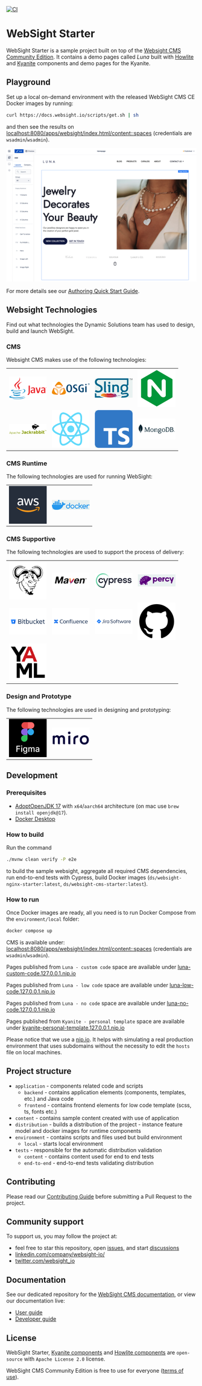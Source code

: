[![CI](https://github.com/websight-io/starter/actions/workflows/ci.yml/badge.svg?branch=main)](https://github.com/websight-io/starter/actions/workflows/ci.yml)

# WebSight Starter

WebSight Starter is a sample project built on top of the [Websight CMS Community Edition](https://www.websight.io/).
It contains a demo pages called _Luna_ built with [Howlite](https://github.com/websight-io/howlite) and [Kyanite](https://github.com/websight-io/kyanite) components and demo pages for the Kyanite.

## Playground

Set up a local on-demand environment with the released WebSight CMS CE Docker images by running:

```bash
curl https://docs.websight.io/scripts/get.sh | sh
```

and then see the results on [localhost:8080/apps/websight/index.html/content::spaces](http://localhost:8080/apps/websight/index.html/content::spaces) (credentials are `wsadmin`/`wsadmin`).

![Luna screenshot](/assets/luna-screenshot.png "Luna screenshot")

For more details see our [Authoring Quick Start Guide](https://docs.websight.io/cms/quick-start/).

## Websight Technologies

Find out what technologies the Dynamic Solutions team has used to design, build and launch WebSight.

### CMS

Websight CMS makes use of the following technologies:
<table align="center">
  <tr>
    <td align="center" valign="middle">
      <a href="https://www.java.com" target="_blank">
        <img src="assets/technologies/java-logo.png" alt="Java" width="100">
      </a>
    </td>
    <td align="center" valign="middle">
      <a href="https://felix.apache.org" target="_blank">
        <img src="assets/technologies/osgi-logo.png" alt="OSGi" width="100">
      </a>
    </td>
    <td align="center" valign="middle">
      <a href="https://sling.apache.org" target="_blank">
        <img src="assets/technologies/sling-logo.png" alt="Apache Sling" width="100">
      </a>
    </td>
        <td align="center" valign="middle">
      <a href="https://www.nginx.com" target="_blank">
        <img src="assets/technologies/nginx-logo.png" alt="nginx" width="100">
      </a>
    </td>
  </tr>
  <tr>
    <td align="center" valign="middle">
      <a href="https://www.jackrabbit.apache.org" target="_blank">
        <img src="assets/technologies/jackrabbit-logo.png" alt="Apache Jackrabbit" width="100">
      </a>
    </td>
    <td align="center" valign="middle">
      <a href="https://reactjs.org" target="_blank">
        <img src="assets/technologies/react-logo.png" alt="ReactJS" width="100">
      </a>
    </td>
    <td align="center" valign="middle">
      <a href="https://www.typescriptlang.org" target="_blank">
        <img src="assets/technologies/typescript-logo.png" alt="TypeScript" width="100">
      </a>
    </td>
    <td align="center" valign="middle">
      <a href="https://www.mongodb.com" target="_blank">
        <img src="assets/technologies/mongodb-logo.png" alt="MongoDB" width="100">
      </a>
    </td>          
  </tr>
</table>

### CMS Runtime

The following technologies are used for running WebSight:
<table align="center">
  <tr>
    <td align="center" valign="middle">
      <a href="https://aws.amazon.com" target="_blank">
        <img src="assets/technologies/aws-logo.png" alt="AWS" width="100">
      </a>
    </td>
    <td align="center" valign="middle">
      <a href="https://www.docker.com" target="_blank">
        <img src="assets/technologies/docker-logo.png" alt="Docker" width="100">
      </a>
    </td>                 
  </tr>
</table>

### CMS Supportive

The following technologies are used to support the process of delivery:
<table align="center">
  <tr>
    <td align="center" valign="middle">
      <a href="https://www.gnu.org/software/bash" target="_blank">
        <img src="assets/technologies/bash-logo.png" alt="Bash" width="100">
      </a>
    </td>
    <td align="center" valign="middle">
      <a href="https://maven.apache.org" target="_blank">
        <img src="assets/technologies/maven-logo.png" alt="Maven" width="100">
      </a>
    </td>
    <td align="center" valign="middle">
      <a href="https://www.cypress.io" target="_blank">
        <img src="assets/technologies/cypress-logo.png" alt="Cypress" width="100">
      </a>
    </td>
    <td align="center" valign="middle">
      <a href="https://www.percy.io" target="_blank">
        <img src="assets/technologies/percy-logo.png" alt="Percy.io" width="100">
      </a>
    </td>
  </tr>
  <tr>
    <td align="center" valign="middle">
      <a href="https://bitbucket.org/product/features/pipelines" target="_blank">
        <img src="assets/technologies/bitbucket-logo.png" alt="Bitbucket" width="100">
      </a>
    </td>
    <td align="center" valign="middle">
      <a href="https://www.atlassian.com/software/confluence" target="_blank">
        <img src="assets/technologies/confluence-logo.png" alt="Confluence" width="100">
      </a>
    </td>
    <td align="center" valign="middle">
      <a href="https://www.atlassian.com/software/jira" target="_blank">
        <img src="assets/technologies/jira-logo.png" alt="Jira" width="100">
      </a>
    </td>
        <td align="center" valign="middle">
      <a href="https://github.com/features/actions" target="_blank">
        <img src="assets/technologies/github-logo.png" alt="Github Actions" width="100">
      </a>
    </td>
  </tr>
  <tr>
    <td align="center" valign="middle">
      <a href="https://yaml.org" target="_blank">
        <img src="assets/technologies/yaml-logo.png" alt="YAML" width="100">
      </a>
    </td>         
  </tr>
</table>

### Design and Prototype

The following technologies are used in designing and prototyping:
<table align="center">
  <tr>
    <td align="center" valign="middle">
      <a href="https://www.figma.com" target="_blank">
        <img src="assets/technologies/figma-logo.png" alt="Figma" width="100">
      </a>
    </td>
    <td align="center" valign="middle">
      <a href="https://miro.com" target="_blank">
        <img src="assets/technologies/miro-logo.png" alt="Miro" width="100">
      </a>
    </td>            
  </tr>
</table>

## Development

### Prerequisites

- [AdoptOpenJDK 17](https://adoptium.net/) with `x64`/`aarch64` architecture (on mac use `brew install openjdk@17`).
- [Docker Desktop](https://www.docker.com/products/docker-desktop/)

### How to build

Run the command

```bash
./mvnw clean verify -P e2e
```

to build the sample websight, aggregate all required CMS dependencies, run end-to-end tests with Cypress, build Docker images (`ds/websight-nginx-starter:latest`, `ds/websight-cms-starter:latest`).

### How to run

Once Docker images are ready, all you need is to run Docker Compose from the `environment/local` folder:

```bash
docker compose up
```

CMS is available under: [localhost:8080/apps/websight/index.html/content::spaces](http://localhost:8080/apps/websight/index.html/content::spaces) (credentials are `wsadmin`/`wsadmin`).

Pages published from `Luna - custom code` space are available under [luna-custom-code.127.0.0.1.nip.io](http://luna-custom-code.127.0.0.1.nip.io/)

Pages published from `Luna - low code` space are available under [luna-low-code.127.0.0.1.nip.io](http://luna-low-code.127.0.0.1.nip.io/)

Pages published from `Luna - no code` space are available under [luna-no-code.127.0.0.1.nip.io](http://luna-no-code.127.0.0.1.nip.io/)

Pages published from `Kyanite - personal template` space are available under [kyanite-personal-template.127.0.0.1.nip.io](http://kyanite-personal-template.127.0.0.1.nip.io/)

Please notice that we use a [nip.io](https://nip.io). It helps with simulating a real production environment that uses subdomains without the necessity to edit the `hosts` file on local machines.

## Project structure

- `application` - components related code and scripts
    - `backend` - contains application elements (components, templates, etc.) and Java code
    - `frontend` - contains frontend elements for low code template (scss, ts, fonts etc.)
- `content` - contains sample content created with use of application
- `distribution` - builds a distribution of the project - instance feature model and docker images for runtime components
- `environment` - contains scripts and files used but build environment
    - `local` - starts local environment
- `tests` - responsible for the automatic distribution validation
    - `content` - contains content used for end to end tests
    - `end-to-end` - end-to-end tests validating distribution

## Contributing
Please read our [Contributing Guide](./CONTRIBUTING.md) before submitting a Pull Request to the project.

## Community support

To support us, you may follow the project at:

* feel free to star this repository, open [issues](https://github.com/websight-io/starter/issues), and start [discussions](https://github.com/websight-io/starter/discussions)
* [linkedin.com/company/websight-io/](https://www.linkedin.com/company/websight-io/)
* [twitter.com/websight_io](https://twitter.com/websight_io)

## Documentation
See our dedicated repository for the [WebSight CMS documentation](https://github.com/websight-io/docs), or view our documentation live:

- [User guide](https://docs.websight.io/cms/quick-start/)
- [Developer guide](https://docs.websight.io/cms/developers/quick-start/)

## License

WebSight Starter, [Kyanite components](https://github.com/websight-io/kyanite) and [Howlite components](https://github.com/websight-io/howlite) are `open-source` with `Apache License 2.0` license.

WebSight CMS Community Edition is free to use for everyone ([terms of use](https://docs.websight.io/terms-of-use/)).
